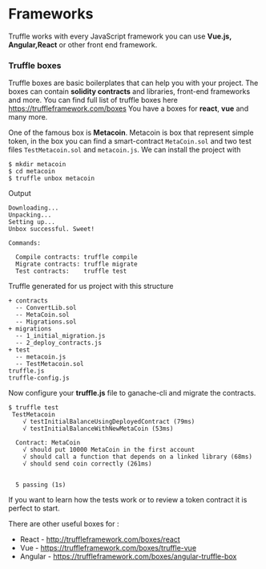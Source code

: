 # Frameworks
Truffle works with every JavaScript framework you can use **Vue.js, Angular,React** or other front end framework. 

### Truffle boxes
Truffle boxes are basic boilerplates that can help you with your project. The boxes can contain **solidity contracts** and libraries, front-end frameworks and more. You can find full list of truffle boxes here https://truffleframework.com/boxes
You have a boxes for **react**, **vue** and many more.

One of the famous box is **Metacoin**. Metacoin is box that represent simple token, in the box you can find a smart-contract `MetaCoin.sol` and two test files `TestMetacoin.sol` and `metacoin.js`. We can install the project with
```
$ mkdir metacoin
$ cd metacoin
$ truffle unbox metacoin 
```
Output
```
Downloading...
Unpacking...
Setting up...
Unbox successful. Sweet!

Commands:

  Compile contracts: truffle compile
  Migrate contracts: truffle migrate
  Test contracts:    truffle test
```

Truffle generated for us project with this structure
```
+ contracts
  -- ConvertLib.sol
  -- MetaCoin.sol
  -- Migrations.sol
+ migrations
  -- 1_initial_migration.js
  -- 2_deploy_contracts.js
+ test
  -- metacoin.js
  -- TestMetacoin.sol
truffle.js
truffle-config.js
```
Now configure your **truffle.js** file to ganache-cli and migrate the contracts. 
```
$ truffle test
 TestMetacoin
    √ testInitialBalanceUsingDeployedContract (79ms)
    √ testInitialBalanceWithNewMetaCoin (53ms)

  Contract: MetaCoin
    √ should put 10000 MetaCoin in the first account
    √ should call a function that depends on a linked library (68ms)
    √ should send coin correctly (261ms)


  5 passing (1s)
```
If you want to learn how the tests work or to review a token contract it is perfect to start.

There are other useful boxes for :
  - React - http://truffleframework.com/boxes/react 
  - Vue - https://truffleframework.com/boxes/truffle-vue
  - Angular - https://truffleframework.com/boxes/angular-truffle-box
  


